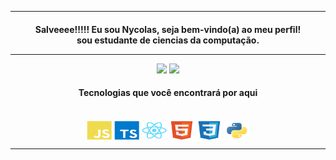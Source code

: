 <hr>
<h4 align="center">
Salveeee!!!!! Eu sou Nycolas, seja bem-vindo(a) ao meu perfil! <br>
sou estudante de ciencias da computação.
<hr>


<div>
<img  height="180em"src="https://github-readme-stats.vercel.app/api?username=nycthuner&show_icons=true&theme=dracula">
<img  height="100em" src="https://github-readme-stats.vercel.app/api/top-langs/?username=nycthuner&hide_progress=true&theme=dracula">
</div>

  <h4 align="center">
Tecnologias que você encontrará por aqui
<div align="center"><br>
 <h6>
<div style="display: inline_block">
  <img align="center" height="30" width="40" src="https://raw.githubusercontent.com/devicons/devicon/master/icons/javascript/javascript-plain.svg">
  <img align="center" height="30" width="40" src="https://raw.githubusercontent.com/devicons/devicon/master/icons/typescript/typescript-plain.svg">
  <img align="center" height="30" width="40" src="https://raw.githubusercontent.com/devicons/devicon/master/icons/react/react-original.svg">
  <img align="center" height="30" width="40" src="https://raw.githubusercontent.com/devicons/devicon/master/icons/html5/html5-original.svg">
  <img align="center" height="30" width="40" src="https://raw.githubusercontent.com/devicons/devicon/master/icons/css3/css3-original.svg">
  <img align="center" height="30" width="40" src="https://raw.githubusercontent.com/devicons/devicon/master/icons/python/python-original.svg">
 </div>

 <hr>

